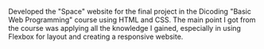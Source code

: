 Developed the "Space" website for the final project in the Dicoding "Basic Web Programming" course using HTML and CSS. The main point I got from the course was applying all the knowledge I gained, especially in using Flexbox for layout and creating a responsive website.
